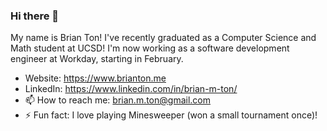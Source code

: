 ### Hi there 👋

My name is Brian Ton! I've recently graduated as a Computer Science and Math student at UCSD! I'm now working as a software development engineer at Workday, starting in February.

- Website: https://www.brianton.me
- LinkedIn: https://www.linkedin.com/in/brian-m-ton/
- 📫 How to reach me: brian.m.ton@gmail.com
- ⚡ Fun fact: I love playing Minesweeper (won a small tournament once)! 
